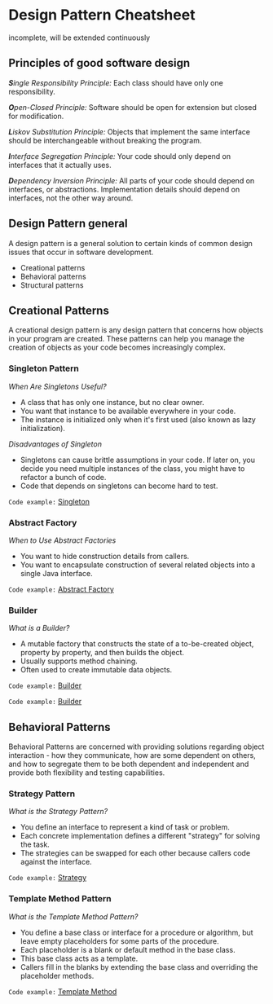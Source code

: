# Design Pattern Cheatsheet

incomplete, will be extended continuously

## Principles of good software design

***S**ingle Responsibility Principle:* Each class should have only one responsibility.

***O**pen-Closed Principle:* Software should be open for extension but closed for modification.

***L**iskov Substitution Principle:* Objects that implement the same interface should be interchangeable without breaking the program.

***I**nterface Segregation Principle:* Your code should only depend on interfaces that it actually uses.

***D**ependency Inversion Principle:* All parts of your code should depend on interfaces, or abstractions. Implementation details should depend on interfaces, not the other way around.


## Design Pattern general

A design pattern is a general solution to certain kinds of common design issues that occur in software development.
- Creational patterns
- Behavioral patterns
- Structural patterns

## Creational Patterns

A creational design pattern is any design pattern that concerns how objects in your program are created. These patterns can help you manage the creation of objects as your code becomes increasingly complex.

### Singleton Pattern

*When Are Singletons Useful?*

- A class that has only one instance, but no clear owner.
- You want that instance to be available everywhere in your code.
- The instance is initialized only when it's first used (also known as lazy initialization).


*Disadvantages of Singleton*

- Singletons can cause brittle assumptions in your code. If later on, you decide you need multiple instances of the class, you might have to refactor a bunch of code.
- Code that depends on singletons can become hard to test.

```Code example:``` [Singleton](/src/CreationalPatterns/Singleton/SingletonExample)



### Abstract Factory

*When to Use Abstract Factories*

- You want to hide construction details from callers.
- You want to encapsulate construction of several related objects into a single Java interface.

```Code example:``` [Abstract Factory](/src/CreationalPatterns/AbstractFactory/SchuhfabrikExample)

### Builder

*What is a Builder?*
-	A mutable factory that constructs the state of a to-be-created object, property by property, and then builds the object.
- Usually supports method chaining.
- Often used to create immutable data objects.

```Code example:``` [Builder](/src/CreationalPatterns/Builder/AccountExample/)

```Code example:``` [Builder](/src/CreationalPatterns/Builder/UdacisearchClientExample/)

## Behavioral Patterns

Behavioral Patterns are concerned with providing solutions regarding object interaction - how they communicate, how are some dependent on others, and how to segregate them to be both dependent and independent and provide both flexibility and testing capabilities.


### Strategy Pattern

*What is the Strategy Pattern?*

- You define an interface to represent a kind of task or problem.
- Each concrete implementation defines a different "strategy" for solving the task.
- The strategies can be swapped for each other because callers code against the interface.

```Code example:``` [Strategy](/src/BehavioralPatterns/StrategyPattern/)


### Template Method Pattern

*What is the Template Method Pattern?*

- You define a base class or interface for a procedure or algorithm, but leave empty placeholders for some parts of the procedure.
- Each placeholder is a blank or default method in the base class.
- This base class acts as a template.
- Callers fill in the blanks by extending the base class and overriding the placeholder methods.

```Code example:``` [Template Method](/src/BehavioralPatterns/TemplateMethodPattern/)

